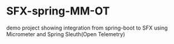 # SFX-spring-MM-OT
demo project showing integration from spring-boot  to SFX using Micrometer and Spring Sleuth(Open Telemetry)
